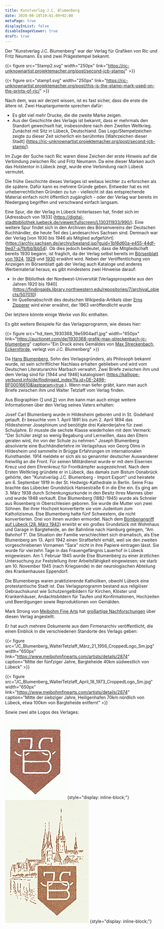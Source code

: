 ```yaml
---
title: Kunstverlag J.C. Blumenberg
date: 2020-08-18T19:01:09+02:00
metaPage: true
displayInList: false
disableImageViewer: true
draft: true
---
```


Der "Kunstverlag J.C. Blumenberg" war der Verlag für Grafiken von Ric und Fritz Neumann. Es sind zwei Prägestempel bekannt.

{{< figure src="Stamp2.svg" width="250px" link="https://ric-unknownartist.projektemacher.org/post/second-jcb-stamp/" >}}

{{< figure src="stamp1.svg" width="250px" link="https://ric-unknownartist.projektemacher.org/post/this-is-the-stamp-mark-used-on-the-prints-of-ric/" >}}

Nach dem, was wir derzeit wissen, ist es fast sicher, dass die erste die ältere ist. Zwei Hauptargumente sprechen dafür:
* Es gibt viel mehr Drucke, die die zweite Marke zeigen.
* Aus der Geschichte des Verlags ist bekannt, dass er mehrmals den Standort gewechselt hat, insbesondere nach dem Zweiten Weltkrieg. Zunächst mit Sitz in Lübeck, Deutschland. Das Logo/Stempelzeichen zeigte zu dieser Zeit sicherlich ein berühmtes [Wahrzeichen dieser Stadt] (https://ric-unknownartist.projektemacher.org/post/second-jcb-stamp/).

Im Zuge der Suche nach Ric waren diese Zeichen der erste Hinweis auf die Verbindung zwischen Ric und Fritz Neumann. Da eine dieser Marken auch das Holstentor in Lübeck zeigt, wurde eine Verbindung nach Lübeck vermutet.

Die frühe Geschichte dieses Verlages ist weitaus leichter zu erforschen als die spätere. Dafür kann es mehrere Gründe geben. Entweder hat es mit urheberrechtlichen Gründen zu tun - vielleicht ist das entsprechende Material einfach nicht öffentlich zugänglich - oder der Verlag war bereits im Niedergang begriffen und verschwand einfach langsam.

Eine Spur, die der Verlag in Lübeck hinterlassen hat, findet sich im [Adressbuch von 1933] (https://digital-stadtbibliothek.luebeck.de/viewer/fullscreen/L130311933/990/). Eine weitere Spur findet sich in den Archiven des Börsenvereins der Deutschen Buchhändler, die heute Teil des Landesarchivs Sachsen sind. Demnach war der Verlag [von 1930 bis 1946 als Mitglied aufgeführt] (https://archiv.sachsen.de/archiv/bestand.jsp?guid=1b16d60a-e455-44df-9ed7-a7fbfbb1bb54). Ob dies jedoch bedeutet, dass die Mitgliedschaft bereits 1930 begann, ist fraglich, da der Verlag selbst bereits im [Börsenblatt von 1924](https://digital.slub-dresden.de/data/kitodo/Brsfded_1666418854-1924112501_01-f/Brsfded_1666418854-1924112501_01-f_tif/jpegs/Brsfded_1666418854-1924112501_01-f.pdf), [1929](https://www.boersenblatt-digital.de/pageview?tx_dlf[id]=2576&tx_dlf[page]=54) und [1930](https://www.boersenblatt-digital.de/pageview?tx_dlf[id]=2796&tx_dlf[page]=6) erwähnt wird.
Neben der Veröffentlichung von Anzeigen im Börsenblatt gab der Verlag auch Kataloge und anderes Werbematerial heraus; es gibt mindestens zwei Hinweise darauf:
* In der Bibliothek der Nordwest-Universität [Verlagsprospekte aus den Jahren 1920 bis 1940] (https://findingaids.library.northwestern.edu/repositories/7/archival_objects/507010)
* Im Quellenabschnitt des deutschen Wikipedia-Artikels über [Erns Zipperer](https://de.wikipedia.org/wiki/Ernst_Zipperer) wird einer erwähnt, der 1963 veröffendlicht wurde

Der letztere könnte einige Werke von Ric enthalten.

Es gibt weitere Beispiele für das Verlagsprogramm, wie dieses hier:

{{< figure src="hd_item_1930368_16e5904ad1.jpg" width="650px" link="https://auctionet.com/de/1930368-grafik-max-streckenbach-jc-blumenberg" caption="Ein Druck eines Gemäldes von [Max Streckenbach, Eckernförde](https://www.museum-eckernfoerde.de/das-museum/unsere-sammlung/streckenbach/), verlegt von J.C. Blumenberg" >}}

Da [Hans Blumenberg](https://en.wikipedia.org/wiki/Hans_Blumenberg), Sohn des Verlagsgründers, als Philosoph bekannt wurde, ist sein schriftlicher Nachlass erhalten geblieben und wird vom Deutschen Literaturarchiv Marbach verwahrt. Zwei Briefe zwischen ihm und dem Verlag sind für [1944 und 1946] katalogisiert (https://kalliope-verbund.info/de/findingaid_index?fa.id=DE-2498-BF00016610&lastparam=true.). Wenn man tiefer gräbt, kann man auch Briefe zwischen ihm und Walter Tetzlaff vom Verlag finden.

Aus Biographien ([1](https://www.herder.de/hk/hefte/archiv/2020/7-2020/blumenbergs-engel-zum-100-geburtstag-des-philosophen-hans-blumenberg/) und [2](https://ikaz-communio.de/ojs/index.php/ikaz/article/view/6115/6037)) von ihm kann man auch einige weitere Informationen über den Verlag seines Vaters erhalten:

Josef Carl Blumenberg wurde in Hildesheim geboren und in St. Godehard getauft. Er besuchte vom 1. April 1891 bis zum 2. April 1894 das Hildesheimer Josephinum und benötigte drei Kalenderjahre für zwei Schuljahre. Er musste die sechste Klasse wiederholen mit dem Vermerk: "Der Schüler zeigt so wenig Begabung und Lernwillen, dass den Eltern geraten wird, ihn von der Schule zu nehmen." Joseph Blumenberg absolvierte eine Buchhändlerlehre im Verlagshaus von Georg Olms in Hildesheim und sammelte in Brügge Erfahrungen im internationalen Kunsthandel. 1914 meldete er sich als so genannter deutscher Auswanderer freiwillig an die Front.  Für seinen Militärdienst wurde er mit dem Eisernen Kreuz und dem Ehrenkreuz für Frontkämpfer ausgezeichnet.  Nach dem Ersten Weltkrieg gründete er in Lübeck, das damals zum Bistum Osnabrück gehörte, den "Kunstverlag J.C. Blumenberg - Import Export" und heiratete am 6. September 1919 in der St. Hedwigs-Kathedrale in Berlin. Seine Frau brachte das Lübecker Grundstück Hansestraße 6 in die Ehe ein. Es ging am 3. März 1938 durch Schenkungsurkunde in den Besitz ihres Mannes über und wurde 1948 verkauft.
Else Blumenberg (1882-1945) wurde als Schreier aus Rosenberg in Oberschlesien geboren. Sie wurde die Mutter von zwei Söhnen. Bei ihrer Hochzeit konvertierte sie vom Judentum zum Katholizismus. Else Blumenberg hatte fünf Schwestern, die nicht konvertierten. Drei von ihnen wurden ermordet.
Nach dem [Bombenangriff auf Lübeck (28. März 1942)](https://en.wikipedia.org/wiki/Bombing_of_L%C3%BCbeck_in_World_War_II) erwirbt er ein großes Grundstück mit Wohnhaus und Garage in Bargteheide, an der Bahnlinie nach Hamburg gelegen, "Am Bahnhof 1".
Die Situation der Familie verschlechtert sich dramatisch, als Else Blumenberg am 13. April 1942 einen Strafbefehl erhält, weil sie den zweiten vorgeschriebenen Vornamen "Sara" nicht in ihre Papiere eintragen lässt. Sie wurde für vierzehn Tage in das Frauengefängnis Lauerhof in Lübeck eingewiesen. Am 1. Februar 1945 wurde Else Blumenberg zu einer ärztlichen Untersuchung zur Feststellung ihrer Arbeitsfähigkeit eingewiesen; sie starb am 10. November 1945 (nach Kriegsende) in der neurologischen Abteilung des Krankenhauses Eppendorf.

Die Blumenbergs waren praktizierende Katholiken, obwohl Lübeck eine protestantische Stadt ist. Das Verlagsprogramm bestand aus religiöser Gebrauchskunst wie Schutzengelbildern für Kirchen, Klöster und Krankenhäuser, Andachtsbildern für Taufen und Konfirmationen, Hochzeiten und Beerdigungen sowie Reproduktionen von Gemälden.

Mark Strong von [Meibohm Fine Arts](https://www.meibohmfinearts.com/) hat [großartige Nachforschungen](https://www.meibohmfinearts.com/artists/details/2874) über diesen Verlag angestellt.

Er hat auch mehrere Dokumente aus dem Firmenarchiv veröffentlicht, die einen Einblick in die verschiedenen Standorte des Verlags geben:

{{< figure src="JC_Blumenberg_WalterTetzlaff_März_21_1956_CroppedLogo_Sm.jpg" width="650px" link="https://www.meibohmfinearts.com/artists/details/2874" caption="Mitte der fünfziger Jahre, Bargteheide 40km südwestlich von Lübeck" >}}

{{< figure src="JC_Blumenberg_WalterTetzlaff_April_18_1973_CroppedLogo_Sm.jpg" width="650px" link="https://www.meibohmfinearts.com/artists/details/2874" caption="Mitte der siebziger Jahre, Heiligenhafen 70km nördlich von Lübeck, etwa 100km von Bargteheide entfernt" >}}

Sowie zwei alte Logos des Verlages:

<div style="display: flex; justify-content: space-around; align-items: center;">

![](./logo1.jpeg)
{style="display: inline-block;"}
![](./logo2.jpeg)
{style="display: inline-block;"}

</div>
